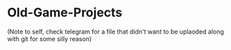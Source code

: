 # Old-Game-Projects
(Note to self, check telegram for a file that didn't want to be uplaoded along with git for some silly reason)
